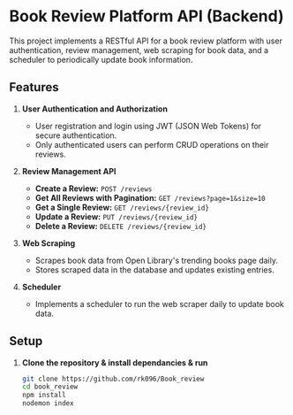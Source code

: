 # Book Review Platform API (Backend)

This project implements a RESTful API for a book review platform with user authentication, review management, web scraping for book data, and a scheduler to periodically update book information.

## Features

1. **User Authentication and Authorization**
   - User registration and login using JWT (JSON Web Tokens) for secure authentication.
   - Only authenticated users can perform CRUD operations on their reviews.

2. **Review Management API**
   - **Create a Review:** `POST /reviews`
   - **Get All Reviews with Pagination:** `GET /reviews?page=1&size=10`
   - **Get a Single Review:** `GET /reviews/{review_id}`
   - **Update a Review:** `PUT /reviews/{review_id}`
   - **Delete a Review:** `DELETE /reviews/{review_id}`

3. **Web Scraping**
   - Scrapes book data from Open Library's trending books page daily.
   - Stores scraped data in the database and updates existing entries.

4. **Scheduler**
   - Implements a scheduler to run the web scraper daily to update book data.


## Setup

1. **Clone the repository & install dependancies & run**
   ```bash
   git clone https://github.com/rk096/Book_review
   cd book_review
   npm install
   nodemon index
